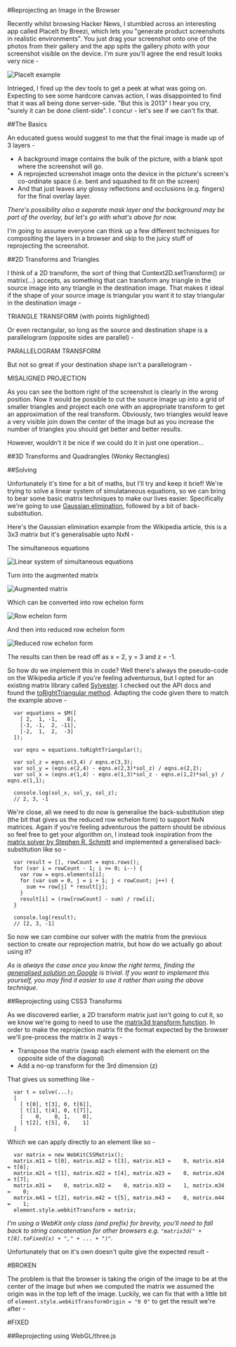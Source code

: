 #Reprojecting an Image in the Browser

Recently whilst browsing Hacker News, I stumbled across an interesting app called PlaceIt by Breezi, which lets you "generate product screenshots in realistic environments". You just drag your screenshot onto one of the photos from their gallery and the app spits the gallery photo with your screenshot visible on the device. I'm sure you'll agree the end result looks very nice -

![PlaceIt example](placeit-example.png)

Intrieged, I fired up the dev tools to get a peek at what was going on. Expecting to see some hardcore canvas action, I was disappointed to find that it was all being done server-side. "But this is 2013" I hear you cry, "surely it can be done client-side". I concur - let's see if we can't fix that.

##The Basics

An educated guess would suggest to me that the final image is made up of 3 layers -
* A background image contains the bulk of the picture, with a blank spot where the screenshot will go. 
* A reprojected screenshot image onto the device in the picture's screen's co-ordinate space (i.e. bent and squashed to fit on the screen) 
* And that just leaves any glossy reflections and occlusions (e.g. fingers) for the final overlay layer.

_There's possibility also a separate mask layer and the background may be part of the overlay, but let's go with what's above for now._

I'm going to assume everyone can think up a few different techniques for compositing the layers in a browser and skip to the juicy stuff of reprojecting the screenshot.

##2D Transforms and Triangles

I think of a 2D transform, the sort of thing that Context2D.setTransform() or matrix(...) accepts, as something that can transform any triangle in the source image into any triangle in the destination image. That makes it ideal if the shape of your source image is triangular you want it to stay triangular in the destination image -

TRIANGLE TRANSFORM (with points highlighted)

Or even rectangular, so long as the source and destination shape is a parallelogram (opposite sides are parallel) -

PARALLELOGRAM TRANSFORM

But not so great if your destination shape isn't a parallelogram -

MISALIGNED PROJECTION

As you can see the bottom right of the screenshot is clearly in the wrong position. Now it would be possible to cut the source image up into a grid of smaller triangles and project each one with an appropriate transform to get an approximation of the real transform. Obviously, two triangles would leave a very visible join down the center of the image but as you increase the number of triangles you should get better and better results. 

However, wouldn't it be nice if we could do it in just one operation...

##3D Transforms and Quadrangles (Wonky Rectangles)



##Solving

Unfortunately it's time for a bit of maths, but I'll try and keep it brief! We're trying to solve a linear system of simulataneous equations, so we can bring to bear some basic matrix techniques to make our lives easier. Specifically we're going to use [Gaussian elimination](http://en.wikipedia.org/wiki/Gaussian_elimination), followed by a bit of back-substitution.

Here's the Gaussian elimination example from the Wikipedia article, this is a 3x3 matrix but it's generalisable upto NxN -

The simultaneous equations

![Linear system of simultaneous equations](http://upload.wikimedia.org/math/a/f/0/af049b44d89484bcc6114dde940d4edc.png)

Turn into the augmented matrix

![Augmented matrix](http://upload.wikimedia.org/math/a/e/c/aec68ce94e1b6e1ff6ceec8b101fb1a8.png)

Which can be converted into row echelon form

![Row echelon form](http://upload.wikimedia.org/math/b/5/c/b5c5821f745a153ecb193c7f329eaad5.png)

And then into reduced row echelon form

![Reduced row echelon form](http://upload.wikimedia.org/math/f/2/9/f2981fd8dffb705698e90dbcfcea25d5.png)

The results can then be read off as x = 2, y = 3 and z = -1.

So how do we implement this in code? Well there's always the pseudo-code on the Wikipedia article if you're feeling adventurous, but I opted for an existing matrix library called [Sylvester](http://sylvester.jcoglan.com/). I checked out the API docs and found the [toRightTriangular method](http://sylvester.jcoglan.com/api/matrix.html#torighttriangular). Adapting the code given there to match the example above -

```
  var equations = $M([
    [ 2,  1, -1,   8],
    [-3, -1,  2, -11],
    [-2,  1,  2,  -3]
  ]);

  var eqns = equations.toRightTriangular();

  var sol_z = eqns.e(3,4) / eqns.e(3,3);
  var sol_y = (eqns.e(2,4) - eqns.e(2,3)*sol_z) / eqns.e(2,2);
  var sol_x = (eqns.e(1,4) - eqns.e(1,3)*sol_z - eqns.e(1,2)*sol_y) / eqns.e(1,1);
  
  console.log(sol_x, sol_y, sol_z); 
  // 2, 3, -1
```

We're close, all we need to do now is generalise the back-substitution step (the bit that gives us the reduced row echelon form) to support NxN matrices. Again if you're feeling adventurous the pattern should be obvious so feel free to get your algorithm on, I instead took inspiration from the [matrix solver by Stephen R. Schmitt](http://mysite.verizon.net/res148h4j/javascript/script_gauss_elimination3.html) and implemented a generalised back-substitution like so -

```
  var result = [], rowCount = eqns.rows();
  for (var i = rowCount - 1; i >= 0; i--) {
    var row = eqns.elements[i];
    for (var sum = 0, j = i + 1; j < rowCount; j++) {
      sum += row[j] * result[j];
    }
    result[i] = (row[rowCount] - sum) / row[i];
  }

  console.log(result); 
  // [2, 3, -1]
```

So now we can combine our solver with the matrix from the previous section to create our reprojection matrix, but how do we actually go about using it?

_As is always the case once you know the right terms, finding the [generalised solution on Google](http://www.google.com/search?q=rectangle+to+quadrilateral+mapping) is trivial. If you want to implement this yourself, you may find it easier to use it rather than using the above technique._

##Reprojecting using CSS3 Transforms

As we discovered earlier, a 2D transform matrix just isn't going to cut it, so we know we're going to need to use the [matrix3d transform function](https://developer.mozilla.org/en-US/docs/CSS/transform-function#matrix3d()). In order to make the reprojection matrix fit the format expected by the browser we'll pre-process the matrix in 2 ways -
* Transpose the matrix (swap each element with the element on the opposite side of the diagonal)
* Add a no-op transform for the 3rd dimension (z)

That gives us something like -

```
  var t = solve(...);
  [
    [ t[0], t[3], 0, t[6]],
    [ t[1], t[4], 0, t[7]],
    [    0,    0, 1,    0],
    [ t[2], t[5], 0,    1]
  ]
```

Which we can apply directly to an element like so -

```
  var matrix = new WebKitCSSMatrix();
  matrix.m11 = t[0], matrix.m12 = t[3], matrix.m13 =    0, matrix.m14 = t[6];
  matrix.m21 = t[1], matrix.m22 = t[4], matrix.m23 =    0, matrix.m24 = t[7];
  matrix.m31 =    0, matrix.m32 =    0, matrix.m33 =    1, matrix.m34 =    0;
  matrix.m41 = t[2], matrix.m42 = t[5], matrix.m43 =    0, matrix.m44 =    1;
  element.style.webkitTransform = matrix;
```

_I'm using a WebKit only class (and prefix) for brevity, you'll need to fall back to string concatenation for other browsers e.g. `"matrix3d(" + t[0].toFixed(x) + "," + ... + ")"`._


Unfortunately that on it's own doesn't quite give the expected result -

#BROKEN

The problem is that the browser is taking the origin of the image to be at the center of the image but when we computed the matrix we assumed the origin was in the top left of the image. Luckily, we can fix that with a little bit of `element.style.webkitTransformOrigin = "0 0"` to get the result we're after -

#FIXED

##Reprojecting using WebGL/three.js
